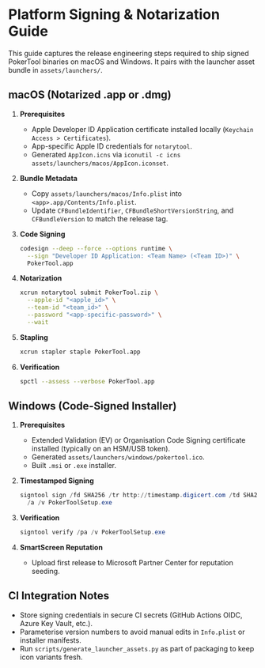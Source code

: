 # Platform Signing & Notarization Guide

This guide captures the release engineering steps required to ship signed PokerTool binaries on macOS and Windows. It pairs with the launcher asset bundle in `assets/launchers/`.

## macOS (Notarized .app or .dmg)

1. **Prerequisites**
   - Apple Developer ID Application certificate installed locally (`Keychain Access > Certificates`).
   - App-specific Apple ID credentials for `notarytool`.
   - Generated `AppIcon.icns` via `iconutil -c icns assets/launchers/macos/AppIcon.iconset`.

2. **Bundle Metadata**
   - Copy `assets/launchers/macos/Info.plist` into `<app>.app/Contents/Info.plist`.
   - Update `CFBundleIdentifier`, `CFBundleShortVersionString`, and `CFBundleVersion` to match the release tag.

3. **Code Signing**
   ```bash
   codesign --deep --force --options runtime \
     --sign "Developer ID Application: <Team Name> (<Team ID>)" \
     PokerTool.app
   ```

4. **Notarization**
   ```bash
   xcrun notarytool submit PokerTool.zip \
     --apple-id "<apple_id>" \
     --team-id "<team_id>" \
     --password "<app-specific-password>" \
     --wait
   ```

5. **Stapling**
   ```bash
   xcrun stapler staple PokerTool.app
   ```

6. **Verification**
   ```bash
   spctl --assess --verbose PokerTool.app
   ```

## Windows (Code-Signed Installer)

1. **Prerequisites**
   - Extended Validation (EV) or Organisation Code Signing certificate installed (typically on an HSM/USB token).
   - Generated `assets/launchers/windows/pokertool.ico`.
   - Built `.msi` or `.exe` installer.

2. **Timestamped Signing**
   ```powershell
   signtool sign /fd SHA256 /tr http://timestamp.digicert.com /td SHA256 `
     /a /v PokerToolSetup.exe
   ```

3. **Verification**
   ```powershell
   signtool verify /pa /v PokerToolSetup.exe
   ```

4. **SmartScreen Reputation**
   - Upload first release to Microsoft Partner Center for reputation seeding.

## CI Integration Notes

- Store signing credentials in secure CI secrets (GitHub Actions OIDC, Azure Key Vault, etc.).
- Parameterise version numbers to avoid manual edits in `Info.plist` or installer manifests.
- Run `scripts/generate_launcher_assets.py` as part of packaging to keep icon variants fresh.
